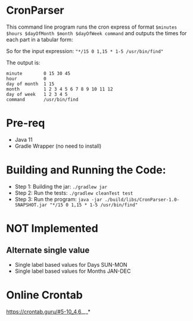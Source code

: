 # CronParser

This command line program runs the cron express of format `$minutes $hours $dayOfMonth $month $dayOfWeek command` and outputs the times for each part in a tabular form:  

So for the input expression: `"*/15 0 1,15 * 1-5 /usr/bin/find"`

The output is:

```
minute        0 15 30 45
hour          0
day of month  1 15
month         1 2 3 4 5 6 7 8 9 10 11 12
day of week   1 2 3 4 5
command       /usr/bin/find

```

# Pre-req

* Java 11
* Gradle Wrapper (no need to install)

# Building and Running the Code:

* Step 1: Building the jar: `./gradlew jar`
* Step 2: Run the tests: `./gradlew cleanTest test`
* Step 3: Run the program: `java -jar ./build/libs/CronParser-1.0-SNAPSHOT.jar "*/15 0 1,15 * 1-5 /usr/bin/find"` 

# NOT Implemented

## Alternate single value

* Single label based values for Days SUN-MON
* Single label based values for Months JAN-DEC


# Online Crontab

https://crontab.guru/#5-10_4,6_*_*_*

